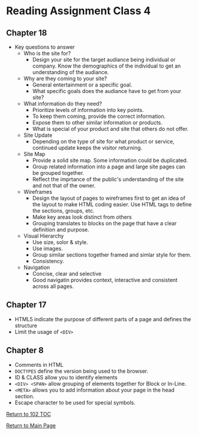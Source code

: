 # Reading Assignment Class 4

## Chapter 18
- Key questions to answer
  - Who is the site for?
    - Design your site for the target audiance being individual or company. Know the demographics of the individual to get an understanding of the audiance.
  - Why are they coming to your site?
    - General entertainment or a specific goal.
    - What specific goals does the audiance have to get from your site?
  - What information do they need?
    - Prioritize levels of information into key points.
    - To keep them coming, provide the correct information.
    - Expose them to other similar information or products.
    - What is special of your product and site that others do not offer.
  - Site Update
    - Depending on the type of site for what product or service, continued update keeps the visitor returning.
  - Site Map
    - Provide a solid site map. Some information could be duplicated.
    - Group related information into a page and large site pages can be grouped together.
    - Reflect the imprtance of the public's understanding of the site and not that of the owner.
  - Wireframes
    - Design the layout of pages to wireframes first to get an idea of the layout to make HTML coding easier. Use HTML tags to define the sections, groups, etc.
    - Make key areas look distinct from others
    - Grouping translates to blocks on the page that have a clear definition and purpose.
  - Visual Hierarchy
    - Use size, solor & style.
    - Use images.
    - Group similar sections together framed and simlar style for them.
    - Consistency.
  - Navigation
    - Concise, clear and selective
    - Good navigatin provides context, interactive and consistent across all pages.

## Chapter 17
- HTML5 indicate the purpose of different parts of a page and defines the structure
- Limit the usage of `<DIV>`

## Chapter 8
- Comments in HTML
- `DOCTYPES` define the version being used to the browser.
- ID & CLASS allow you to identify elements
- `<DIV> <SPAN>` allow grouping of elements together for Block or In-Line.
- `<META>` allows you to add information about your page in the head section.
- Escape character to be used for special symbols.

[Return to 102 TOC](102TOC.md)

[Return to Main Page](../README.md)